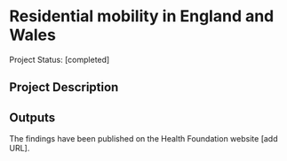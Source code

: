 # Residential mobility in England and Wales
Project Status: [completed]

## Project Description


## Outputs
The findings have been published on the Health Foundation website [add URL].


